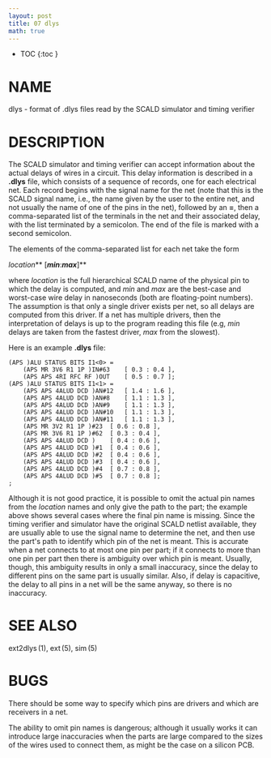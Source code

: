 ```yaml
---
layout: post
title: 07 dlys
math: true
---
```




* TOC
{:toc }

# NAME

dlys - format of .dlys files read by the SCALD simulator and timing
verifier

# DESCRIPTION

The SCALD simulator and timing verifier can accept information about the
actual delays of wires in a circuit. This delay information is described
in a **.dlys** file, which consists of a sequence of records, one for
each electrical net. Each record begins with the signal name for the net
(note that this is the SCALD signal name, i.e., the name given by the
user to the entire net, and not usually the name of one of the pins in
the net), followed by an **=**, then a comma-separated list of the
terminals in the net and their associated delay, with the list
terminated by a semicolon. The end of the file is marked with a second
semicolon.

The elements of the comma-separated list for each net take the form

*location*** \[***min***:***max***\]**

where *location* is the full hierarchical SCALD name of the physical pin
to which the delay is computed, and *min* and *max* are the best-case
and worst-case wire delay in nanoseconds (both are floating-point
numbers). The assumption is that only a single driver exists per net, so
all delays are computed from this driver. If a net has multiple drivers,
then the interpretation of delays is up to the program reading this file
(e.g, *min* delays are taken from the fastest driver, *max* from the
slowest).

Here is an example **.dlys** file:

    (APS )ALU STATUS BITS I1<0> =
    	(APS MR 3V6 R1 1P )IN#63	[ 0.3 : 0.4 ],
    	(APS APS 4RI RFC RF )OUT	[ 0.5 : 0.7 ];
    (APS )ALU STATUS BITS I1<1> =
    	(APS APS 4ALUD DCD )AN#12	[ 1.4 : 1.6 ],
    	(APS APS 4ALUD DCD )AN#8	[ 1.1 : 1.3 ],
    	(APS APS 4ALUD DCD )AN#9	[ 1.1 : 1.3 ],
    	(APS APS 4ALUD DCD )AN#10	[ 1.1 : 1.3 ],
    	(APS APS 4ALUD DCD )AN#11	[ 1.1 : 1.3 ],
    	(APS MR 3V2 R1 1P )#23	[ 0.6 : 0.8 ],
    	(APS MR 3V6 R1 1P )#62	[ 0.3 : 0.4 ],
    	(APS APS 4ALUD DCD )	[ 0.4 : 0.6 ],
    	(APS APS 4ALUD DCD )#1	[ 0.4 : 0.6 ],
    	(APS APS 4ALUD DCD )#2	[ 0.4 : 0.6 ],
    	(APS APS 4ALUD DCD )#3	[ 0.4 : 0.6 ],
    	(APS APS 4ALUD DCD )#4	[ 0.7 : 0.8 ],
    	(APS APS 4ALUD DCD )#5	[ 0.7 : 0.8 ];
    ;

Although it is not good practice, it is possible to omit the actual pin
names from the *location* names and only give the path to the part; the
example above shows several cases where the final pin name is missing.
Since the timing verifier and simulator have the original SCALD netlist
available, they are usually able to use the signal name to determine the
net, and then use the part's path to identify which pin of the net is
meant. This is accurate when a net connects to at most one pin per part;
if it connects to more than one pin per part then there is ambiguity
over which pin is meant. Usually, though, this ambiguity results in only
a small inaccuracy, since the delay to different pins on the same part
is usually similar. Also, if delay is capacitive, the delay to all pins
in a net will be the same anyway, so there is no inaccuracy.

# SEE ALSO

ext2dlys (1), ext (5), sim (5)

# BUGS

There should be some way to specify which pins are drivers and which are
receivers in a net.

The ability to omit pin names is dangerous; although it usually works it
can introduce large inaccuracies when the parts are large compared to
the sizes of the wires used to connect them, as might be the case on a
silicon PCB.
